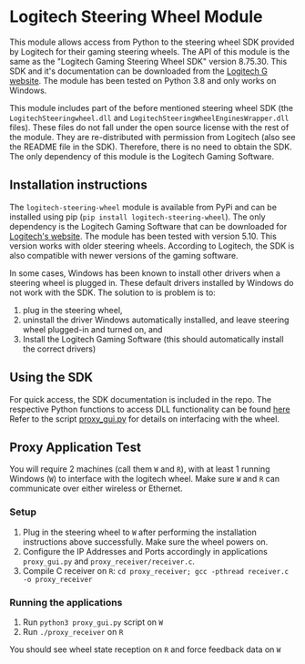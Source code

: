 # Logitech Steering Wheel Module

This module allows access from Python to the steering wheel SDK provided by Logitech for their gaming steering wheels. The API of this module is the same as the "Logitech Gaming Steering Wheel SDK" version 8.75.30. This SDK and it's documentation can be downloaded from the [Logitech G website](https://www.logitechg.com/en-us/innovation/developer-lab.html). The module has been tested on Python 3.8 and only works on Windows.  

This module includes part of the before mentioned steering wheel SDK (the `LogitechSteeringwheel.dll` and `LogitechSteeringWheelEnginesWrapper.dll` files). These files do not fall under the open source license with the rest of the module. They are re-distributed with permission from Logitech (also see the README file in the SDK). Therefore, there is no need to obtain the SDK. The only dependency of this module is the Logitech Gaming Software.

## Installation instructions

The `logitech-steering-wheel` module is available from PyPi and can be installed using pip (`pip install logitech-steering-wheel`). The only dependency is the Logitech Gaming Software that can be downloaded for [Logitech's website](https://support.logi.com/hc/en-gb/articles/360025298053-Logitech-Gaming-Software). The module has been tested with version 5.10. This version works with older steering wheels. According to Logitech, the SDK is also compatible with newer versions of the gaming software.

In some cases, Windows has been known to install other drivers when a steering wheel is plugged in. These default drivers installed by Windows do not work with the SDK. The solution to is problem is to:
1) plug in the steering wheel,
2) uninstall the driver Windows automatically installed, and leave steering wheel plugged-in and turned on, and
3) Install the Logitech Gaming Software (this should automatically install the correct drivers)

## Using the SDK

For quick access, the SDK documentation is included in the repo.
The respective Python functions to access DLL functionality can be found [here](logitech_steering_wheel/_wrapper.py)
Refer to the script [proxy_gui.py](proxy_gui.py) for details on interfacing with the wheel.


## Proxy Application Test

You will require 2 machines (call them `W` and `R`), with at least 1 running Windows (`W`) 
to interface with the logitech wheel. Make sure `W` and `R` can communicate over either wireless
or Ethernet.

### Setup
1. Plug in the steering wheel to `W` after performing the installation instructions above
successfully. Make sure the wheel powers on.
2. Configure the IP Addresses and Ports accordingly in applications `proxy_gui.py` and `proxy_receiver/receiver.c`.
3. Compile C receiver on `R`: `cd proxy_receiver; gcc -pthread receiver.c -o proxy_receiver`

### Running the applications
1. Run `python3 proxy_gui.py` script on `W`
2. Run `./proxy_receiver` on `R`

You should see wheel state reception on `R` and force feedback data on `W`


